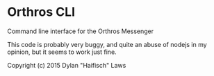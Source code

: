 # Orthros CLI
Command line interface for the Orthros Messenger

This code is probably very buggy, and quite an abuse of nodejs in my opinion, but it seems to work just fine.

Copyright (c) 2015 Dylan "Haifisch" Laws
